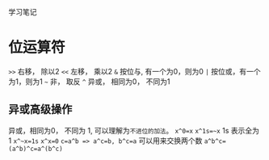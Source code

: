 学习笔记

# 位运算符
`>>` 右移， 除以2
`<<` 左移， 乘以2
`&` 按位与, 有一个为0，则为0
`|` 按位或，有一个为1，则为1
`~` 非， 取反
`^` 异或， 相同为0， 不同为1
## 异或高级操作
异或，相同为0， 不同为 1, 可以理解为`不进位的加法`。
`x^0=x`
`x^1s=~x` 1s 表示全为 1 
`x^~x=1s`
`x^x=0`
`c=a^b => a^c=b, b^c=a` 可以用来交换两个数
`a^b^c=(a^b)^c=a^(b^c)`

